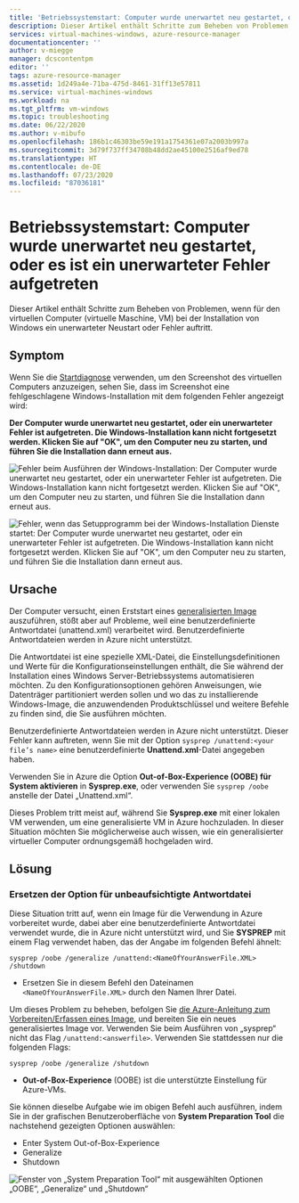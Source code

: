 ```yaml
---
title: 'Betriebssystemstart: Computer wurde unerwartet neu gestartet, oder es ist ein unerwarteter Fehler aufgetreten'
description: Dieser Artikel enthält Schritte zum Beheben von Problemen, wenn für den virtuellen Computer bei der Installation von Windows ein unerwarteter Neustart oder Fehler auftritt.
services: virtual-machines-windows, azure-resource-manager
documentationcenter: ''
author: v-miegge
manager: dcscontentpm
editor: ''
tags: azure-resource-manager
ms.assetid: 1d249a4e-71ba-475d-8461-31ff13e57811
ms.service: virtual-machines-windows
ms.workload: na
ms.tgt_pltfrm: vm-windows
ms.topic: troubleshooting
ms.date: 06/22/2020
ms.author: v-mibufo
ms.openlocfilehash: 186b1c46303be59e191a1754361e07a2003b997a
ms.sourcegitcommit: 3d79f737ff34708b48dd2ae45100e2516af9ed78
ms.translationtype: HT
ms.contentlocale: de-DE
ms.lasthandoff: 07/23/2020
ms.locfileid: "87036181"
---
```

# <a name="os-start-up--computer-restarted-unexpectedly-or-encountered-an-unexpected-error"></a>Betriebssystemstart: Computer wurde unerwartet neu gestartet, oder es ist ein unerwarteter Fehler aufgetreten

Dieser Artikel enthält Schritte zum Beheben von Problemen, wenn für den virtuellen Computer (virtuelle Maschine, VM) bei der Installation von Windows ein unerwarteter Neustart oder Fehler auftritt.

## <a name="symptom"></a>Symptom

Wenn Sie die [Startdiagnose](./boot-diagnostics.md) verwenden, um den Screenshot des virtuellen Computers anzuzeigen, sehen Sie, dass im Screenshot eine fehlgeschlagene Windows-Installation mit dem folgenden Fehler angezeigt wird:

**Der Computer wurde unerwartet neu gestartet, oder ein unerwarteter Fehler ist aufgetreten. Die Windows-Installation kann nicht fortgesetzt werden. Klicken Sie auf "OK", um den Computer neu zu starten, und führen Sie die Installation dann erneut aus.**

![Fehler beim Ausführen der Windows-Installation: Der Computer wurde unerwartet neu gestartet, oder ein unerwarteter Fehler ist aufgetreten. Die Windows-Installation kann nicht fortgesetzt werden. Klicken Sie auf "OK", um den Computer neu zu starten, und führen Sie die Installation dann erneut aus.](./media/unexpected-restart-error-during-vm-boot/1.png)
 
![Fehler, wenn das Setupprogramm bei der Windows-Installation Dienste startet: Der Computer wurde unerwartet neu gestartet, oder ein unerwarteter Fehler ist aufgetreten. Die Windows-Installation kann nicht fortgesetzt werden. Klicken Sie auf "OK", um den Computer neu zu starten, und führen Sie die Installation dann erneut aus.](./media/unexpected-restart-error-during-vm-boot/2.png)

## <a name="cause"></a>Ursache

Der Computer versucht, einen Erststart eines [generalisierten Image](/windows-hardware/manufacture/desktop/sysprep--generalize--a-windows-installation) auszuführen, stößt aber auf Probleme, weil eine benutzerdefinierte Antwortdatei (unattend.xml) verarbeitet wird. Benutzerdefinierte Antwortdateien werden in Azure nicht unterstützt. 

Die Antwortdatei ist eine spezielle XML-Datei, die Einstellungsdefinitionen und Werte für die Konfigurationseinstellungen enthält, die Sie während der Installation eines Windows Server-Betriebssystems automatisieren möchten. Zu den Konfigurationsoptionen gehören Anweisungen, wie Datenträger partitioniert werden sollen und wo das zu installierende Windows-Image, die anzuwendenden Produktschlüssel und weitere Befehle zu finden sind, die Sie ausführen möchten.

Benutzerdefinierte Antwortdateien werden in Azure nicht unterstützt. Dieser Fehler kann auftreten, wenn Sie mit der Option `sysprep /unattend:<your file’s name>` eine benutzerdefinierte **Unattend.xml**-Datei angegeben haben.

Verwenden Sie in Azure die Option **Out-of-Box-Experience (OOBE) für System aktivieren** in **Sysprep.exe**, oder verwenden Sie `sysprep /oobe` anstelle der Datei „Unattend.xml“.

Dieses Problem tritt meist auf, während Sie **Sysprep.exe** mit einer lokalen VM verwenden, um eine generalisierte VM in Azure hochzuladen. In dieser Situation möchten Sie möglicherweise auch wissen, wie ein generalisierter virtueller Computer ordnungsgemäß hochgeladen wird.

## <a name="solution"></a>Lösung

### <a name="replace-unattended-answer-file-option"></a>Ersetzen der Option für unbeaufsichtigte Antwortdatei

Diese Situation tritt auf, wenn ein Image für die Verwendung in Azure vorbereitet wurde, dabei aber eine benutzerdefinierte Antwortdatei verwendet wurde, die in Azure nicht unterstützt wird, und Sie **SYSPREP** mit einem Flag verwendet haben, das der Angabe im folgenden Befehl ähnelt:

`sysprep /oobe /generalize /unattend:<NameOfYourAnswerFile.XML> /shutdown`

- Ersetzen Sie in diesem Befehl den Dateinamen `<NameOfYourAnswerFile.XML>` durch den Namen Ihrer Datei.

Um dieses Problem zu beheben, befolgen Sie [die Azure-Anleitung zum Vorbereiten/Erfassen eines Image](../windows/upload-generalized-managed.md), und bereiten Sie ein neues generalisiertes Image vor. Verwenden Sie beim Ausführen von „sysprep“ nicht das Flag `/unattend:<answerfile>`. Verwenden Sie stattdessen nur die folgenden Flags:

`sysprep /oobe /generalize /shutdown`

- **Out-of-Box-Experience** (OOBE) ist die unterstützte Einstellung für Azure-VMs.

Sie können dieselbe Aufgabe wie im obigen Befehl auch ausführen, indem Sie in der grafischen Benutzeroberfläche von **System Preparation Tool** die nachstehend gezeigten Optionen auswählen:

- Enter System Out-of-Box-Experience
- Generalize
- Shutdown
 
![Fenster von „System Preparation Tool“ mit ausgewählten Optionen „OOBE“, „Generalize“ und „Shutdown“](./media/unexpected-restart-error-during-vm-boot/3.png)
